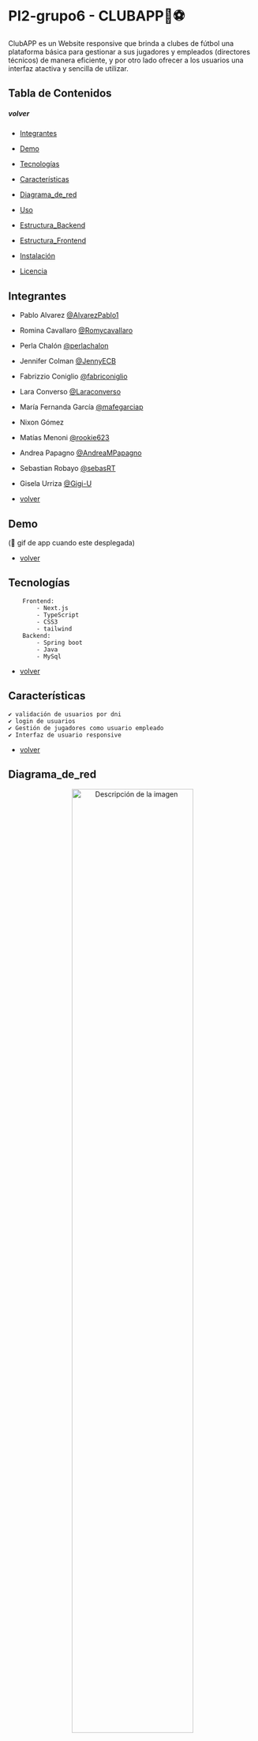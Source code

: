# PI2-grupo6 - CLUBAPP🥅⚽

ClubAPP es un Website responsive que brinda a clubes de fútbol una plataforma básica para gestionar a sus jugadores y empleados (directores técnicos) de manera eficiente, y por otro lado ofrecer a los usuarios una interfaz atactiva y sencilla de utilizar.

## Tabla de Contenidos 
##### volver 
- [Integrantes](#integrantes)
- [Demo](#demo)
- [Tecnologías](#tecnologías)
- [Características](#características)
- [Diagrama_de_red](#diagrama_de_red)
- [Uso](#uso)
- [Estructura_Backend](#estructura_backend)
- [Estructura_Frontend](#estructura_frontend)

- [Instalación](#instalación)
- [Licencia](#licencia)

## Integrantes 

- Pablo Alvarez [@AlvarezPablo1](https://github.com/AlvarezPablo1)
- Romina Cavallaro [@Romycavallaro](https://github.com/Romycavallaro)
- Perla Chalón [@perlachalon](https://github.com/perlachalon)
- Jennifer Colman [@JennyECB](https://github.com/JennyECB)
- Fabrizzio Coniglio [@fabriconiglio](https://github.com/fabriconiglio)
- Lara Converso [@Laraconverso](https://github.com/Laraconverso)
- María Fernanda García [@mafegarciap](https://github.com/mafegarciap)
- Nixon Gómez 
- Matías Menoni [@rookie623](https://github.com/rookie623)
- Andrea Papagno [@AndreaMPapagno](https://github.com/AndreaMPapagno)
- Sebastian Robayo [@sebasRT](https://github.com/sebasRT)
- Gisela Urriza [@Gigi-U](https://github.com/Gigi-U)

- [volver](#volver)
## Demo

(🚧 gif de app cuando este desplegada)
- [volver](#volver)

## Tecnologías

        Frontend:
            - Next.js
            - TypeScript 
            - CSS3
            - tailwind
        Backend:
            - Spring boot
            - Java
            - MySql
            
- [volver](#volver)

## Características

    ✔️ validación de usuarios por dni
    ✔️ login de usuarios
    ✔️ Gestión de jugadores como usuario empleado
    ✔️ Interfaz de usuario responsive    
- [volver](#volver)

## Diagrama_de_red
<p align="center">
  <img src="https://github.com/Laraconverso/PI2-grupo6/assets/87839629/0214ecff-18e3-4cc0-80d9-32cfbfee6537" alt="Descripción de la imagen" width="70%">
</p>

- [volver](#volver)

## Uso

(🚧 con que usuario loguearse para poder gestionar)

- [volver](#volver)

## Estructura_Backend

    ClubAPP
        |_src
            |_main
                |_java/com/APIclubApp/clubApp
                    |_controller
                    |   - ClubController.java
                    |   - EmployeeController.java
                    |   - PlayerController.java
                    |_model
                    |   - Category.java
                    |   - Club.java
                    |   - Coach.java
                    |   - Employee.java
                    |   - Fixture.java
                    |   - Game.java
                    |   - Payment.java
                    |   - Player.java
                    |   - Role.java
                    |   - Statistics.java
                    |   - Team.java
                    |   - User.java            
                    |_repository
                    |   - ClubRepository.java
                    |   - EmployeeRepository.java
                    |   - PlayerRepository.java
                    |_service
                        |_ impl
                        |   - ClubServiceImpl.java
                        |   - EmployeeServiceImpl.java
                        |   - PlayerServiceImpl.java
                        - ClubService.java
                        - EmployeeService.java
                        - PlayerService.java
                    - ClubAppApplication.java
                    
- [volver](#volver)

### Estructura_Frontend

    front-end
        |_public (images)
        |_src
            |_app
            |   |_admin
            |       - page.tsx    
            |   - globals.css
            |   - layout.tsx
            |   - page.tsx    
            |_components
            |   |_fixture
            |   |   - FixtureContainer.tsx
            |   |   - Matches.tsx
            |   |_header
            |   |   - Header.tsx
            |   |   - LogIn.tsx
            |   |   - SignUp.tsx
            |   |_teams
            |   |   - Team.tsx
            |   |   - TeamContainer.tsx
            |   - Footer.tsx
            |_fonts 
        - next.config.mjs
        - package-lock.json
        - package.json
        - postcss.config.js
        - tailwind.config.ts
        - tsconfig.json
        
- [volver](#volver)

## Instalación 

### Clona el repositorio en tu máquina local

    git clone git@github.com:Laraconverso/PI2-grupo6.git

### Front-end

    ```bash
    npm install

    npm run dev
    # or
    yarn dev
    # or
    pnpm dev
    # or
    bun dev
    ```
Abrir en [http://localhost:3000](http://localhost:3000)

- [volver](#volver)

## Licencia

    MIT License

    Copyright (c) 2024 Lara Converso

    Permission is hereby granted, free of charge, to any person obtaining a copy
    of this software and associated documentation files (the "Software"), to deal
    in the Software without restriction, including without limitation the rights
    to use, copy, modify, merge, publish, distribute, sublicense, and/or sell
    copies of the Software, and to permit persons to whom the Software is
    furnished to do so, subject to the following conditions:

    The above copyright notice and this permission notice shall be included in all
    copies or substantial portions of the Software.

    THE SOFTWARE IS PROVIDED "AS IS", WITHOUT WARRANTY OF ANY KIND, EXPRESS OR
    IMPLIED, INCLUDING BUT NOT LIMITED TO THE WARRANTIES OF MERCHANTABILITY,
    FITNESS FOR A PARTICULAR PURPOSE AND NONINFRINGEMENT. IN NO EVENT SHALL THE
    AUTHORS OR COPYRIGHT HOLDERS BE LIABLE FOR ANY CLAIM, DAMAGES OR OTHER
    LIABILITY, WHETHER IN AN ACTION OF CONTRACT, TORT OR OTHERWISE, ARISING FROM,
    OUT OF OR IN CONNECTION WITH THE SOFTWARE OR THE USE OR OTHER DEALINGS IN THE
    SOFTWARE.
    
- [volver](#volver)
